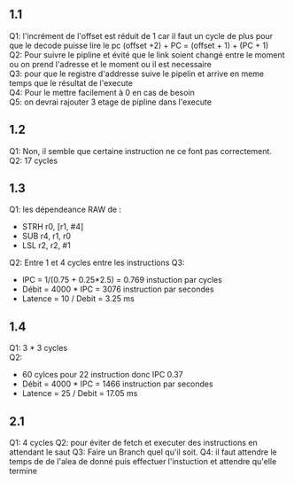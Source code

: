 ## 1.1 ##   
Q1: l'incrément de l'offset est réduit de 1 car il faut un cycle de plus pour que le decode puisse lire le pc (offset +2) + PC = (offset + 1) + (PC + 1)  
Q2: Pour suivre le pipline et évité que le link soient changé entre le moment ou on prend l'adresse et le moment ou il est necessaire  
Q3: pour que le registre d'addresse suive le pipelin et arrive en meme temps que le résultat de l'execute  
Q4: Pour le mettre facilement à 0 en cas de besoin   
Q5: on devrai rajouter 3 etage de pipline dans l'execute  
## 1.2
Q1: Non, il semble que certaine instruction ne ce font pas correctement.  
Q2: 17 cycles
## 1.3  
Q1: les dépendeance RAW de :   
- STRH r0, [r1, #4]    
- SUB r4, r1, r0    
- LSL r2, r2, #1  

Q2: Entre 1 et 4 cycles  entre les instructions
Q3:   
- IPC = 1/(0.75 + 0.25*2.5) = 0.769 instuction par cycles
- Débit = 4000 * IPC = 3076 instruction par secondes 
- Latence = 10 / Debit = 3.25 ms  

## 1.4  
Q1: 3 * 3 cycles  
Q2:
- 60 cylces pour 22 instruction donc IPC 0.37
- Débit = 4000 * IPC = 1466 instruction par secondes 
- Latence = 25 / Debit = 17.05 ms

## 2.1
Q1: 4 cycles 
Q2: pour éviter de fetch et executer des instructions en attendant le saut 
Q3: Faire un Branch quel qu'il soit.
Q4: il faut attendre le temps de de l'alea de donné puis effectuer l'instuction et attendre qu'elle termine

